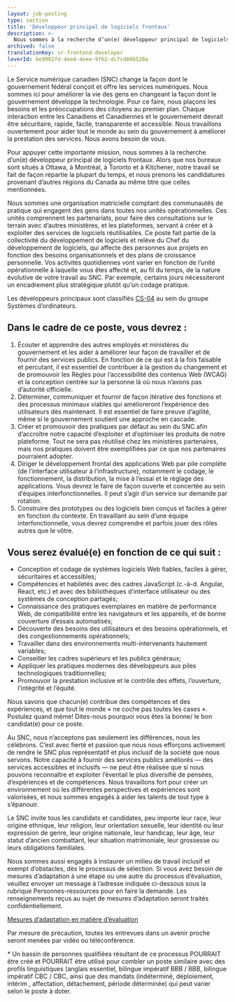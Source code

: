 ```yaml
---
layout: job-posting
type: section
title: 'Développeur principal de logiciels frontaux'
description: >-
  Nous sommes à la recherche d’un(e) développeur principal de logiciels frontaux. Alors que nos bureaux sont situés à Ottawa, à Montréal, à Toronto et à Kitchener, notre travail se fait de façon répartie la plupart du temps, et nous prenons les candidatures provenant d’autres régions du Canada au même titre que celles mentionnées.
archived: false
translationKey: sr-frontend-developer
leverId: 6e9992fd-4ee4-4eee-9f62-dc7cd806528a
---
```


Le Service numérique canadien (SNC) change la façon dont le gouvernement fédéral conçoit et offre les services numériques. Nous sommes ici pour améliorer la vie des gens en changeant la façon dont le gouvernement développe la technologie. Pour ce faire, nous plaçons les besoins et les préoccupations des citoyens au premier plan. Chaque interaction entre les Canadiens et Canadiennes et le gouvernement devrait être sécuritaire, rapide, facile, transparente et accessible. Nous travaillons ouvertement pour aider tout le monde au sein du gouvernement à améliorer la prestation des services. Nous avons besoin de vous.

Pour appuyer cette importante mission, nous sommes à la recherche d’un(e) développeur principal de logiciels frontaux. Alors que nos bureaux sont situés à Ottawa, à Montréal, à Toronto et à Kitchener, notre travail se fait de façon répartie la plupart du temps, et nous prenons les candidatures provenant d’autres régions du Canada au même titre que celles mentionnées.

Nous sommes une organisation matricielle comptant des communautés de pratique qui engagent des gens dans toutes nos unités opérationnelles. Ces unités comprennent les partenariats, pour faire des consultations sur le terrain avec d’autres ministères, et les plateformes, servant à créer et à exploiter des services de logiciels réutilisables. Ce poste fait partie de la collectivité du développement de logiciels et relève du Chef du développement de logiciels, qui affecte des personnes aux projets en fonction des besoins organisationnels et des plans de croissance personnelle. Vos activités quotidiennes vont varier en fonction de l’unité opérationnelle à laquelle vous êtes affecté et, au fil du temps, de la nature évolutive de votre travail au SNC. Par exemple, certains jours nécessiteront un encadrement plus stratégique plutôt qu’un codage pratique.

Les développeurs principaux sont classifiés [CS-04](https://www.tbs-sct.gc.ca/agreements-conventions/view-visualiser-fra.aspx?id=1) au sein du groupe Systèmes d’ordinateurs.

## Dans le cadre de ce poste, vous devrez :

1. Écouter et apprendre des autres employés et ministères du gouvernement et les aider à améliorer leur façon de travailler et de fournir des services publics. En fonction de ce qui est à la fois faisable et percutant, il est essentiel de contribuer à la gestion du changement et de promouvoir les Règles pour l’accessibilité des contenus Web (WCAG) et la conception centrée sur la personne là où nous n’avons pas d’autorité officielle.
2. Déterminer, communiquer et fournir de façon itérative des fonctions et des processus minimaux viables qui amélioreront l’expérience des utilisateurs dès maintenant. Il est essentiel de faire preuve d’agilité, même si le gouvernement soutient une approche en cascade.
3. Créer et promouvoir des pratiques par défaut au sein du SNC afin d’accroître notre capacité d’exploiter et d’optimiser les produits de notre plateforme. Tout ne sera pas réutilisé chez les ministères partenaires, mais nos pratiques doivent être exemplifiées par ce que nos partenaires pourraient adopter.
4. Diriger le développement frontal des applications Web par pile complète (de l’interface utilisateur à l’infrastructure), notamment le codage, le fonctionnement, la distribution, la mise à l’essai et le réglage des applications. Vous devrez le faire de façon ouverte et concertée au sein d’équipes interfonctionnelles. Il peut s’agir d’un service sur demande par rotation.
5. Construire des prototypes ou des logiciels bien conçus et faciles à gérer en fonction du contexte. En travaillant au sein d’une équipe interfonctionnelle, vous devrez comprendre et parfois jouer des rôles autres que le vôtre.

## Vous serez évalué(e) en fonction de ce qui suit :

* Conception et codage de systèmes logiciels Web fiables, faciles à gérer, sécuritaires et accessibles;
* Compétences et habiletés avec des cadres JavaScript (c.-à-d. Angular, React, etc.) et avec des bibliothèques d’interface utilisateur ou des systèmes de conception partagés;
* Connaissance des pratiques exemplaires en matière de performance Web, de compatibilité entre les navigateurs et les appareils, et de bonne couverture d’essais automatisés;
* Découverte des besoins des utilisateurs et des besoins opérationnels, et des congestionnements opérationnels;
* Travailler dans des environnements multi-intervenants hautement variables;
* Conseiller les cadres supérieurs et les publics généraux;
* Appliquer les pratiques modernes des développeurs aux piles technologiques traditionnelles;
* Promouvoir la prestation inclusive et le contrôle des effets, l’ouverture, l’intégrité et l’équité.

Nous savons que chacun(e) contribue des compétences et des expériences, et que tout le monde « ne coche pas toutes les cases ». Postulez quand même! Dites-nous pourquoi vous êtes la bonne/ le bon candidat(e) pour ce poste.

Au SNC, nous n’acceptons pas seulement les différences, nous les célébrons. C’est avec fierté et passion que nous nous efforçons activement de rendre le SNC plus représentatif et plus inclusif de la société que nous servons. Notre capacité à fournir des services publics améliorés — des services accessibles et inclusifs — ne peut être réalisée que si nous pouvons reconnaître et exploiter l’éventail le plus diversifié de pensées, d’expériences et de compétences. Nous travaillons fort pour créer un environnement où les différentes perspectives et expériences sont valorisées, et nous sommes engagés à aider les talents de tout type à s’épanouir.

Le SNC invite tous les candidats et candidates, peu importe leur race, leur origine ethnique, leur religion, leur orientation sexuelle, leur identité ou leur expression de genre, leur origine nationale, leur handicap, leur âge, leur statut d’ancien combattant, leur situation matrimoniale, leur grossesse ou leurs obligations familiales.

Nous sommes aussi engagés à instaurer un milieu de travail inclusif et exempt d’obstacles, dès le processus de sélection. Si vous avez besoin de mesures d’adaptation à une étape ou une autre du processus d’évaluation, veuillez envoyer un message à l’adresse indiquée ci-dessous sous la rubrique Personnes-ressources pour en faire la demande. Les renseignements reçus au sujet de mesures d’adaptation seront traités confidentiellement.

[Mesures d’adaptation en matière d’évaluation](https://www.canada.ca/fr/commission-fonction-publique/services/mesures-d-adaptation-matiere-evaluation.html)

Par mesure de précaution, toutes les entrevues dans un avenir proche seront menées par vidéo ou téléconférence.

\* Un bassin de personnes qualifiées résultant de ce processus POURRAIT être créé et POURRAIT être utilisé pour combler un poste similaire avec des profils linguistiques (anglais essentiel, bilingue impératif BBB / BBB, bilingue impératif CBC / CBC, ainsi que des mandats (indéterminé, déploiement, intérim , affectation, détachement, période déterminée) qui peut varier selon le poste à doter.
